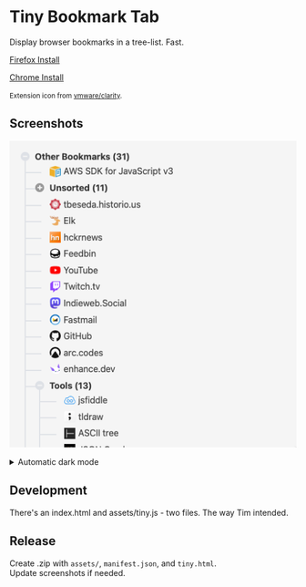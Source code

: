 # Tiny Bookmark Tab

Display browser bookmarks in a tree-list. Fast.

[Firefox Install](https://addons.mozilla.org/en-US/firefox/addon/tiny-bookmark-tab/)

[Chrome Install](https://chrome.google.com/webstore/detail/tiny-bookmark-tab/miihjlhjnppilabnfhpoglmldbkjglcc)

<small>Extension icon from [vmware/clarity](https://github.com/vmware/clarity).</small>

## Screenshots

![light](./static/screen_light.png)

<details>

<summary>Automatic dark mode</summary>

![dark](./static/screen_dark.png)

</details>

## Development

There's an index.html and assets/tiny.js - two files. The way Tim intended.

## Release

Create .zip with `assets/`, `manifest.json`, and `tiny.html`.  
Update screenshots if needed.
